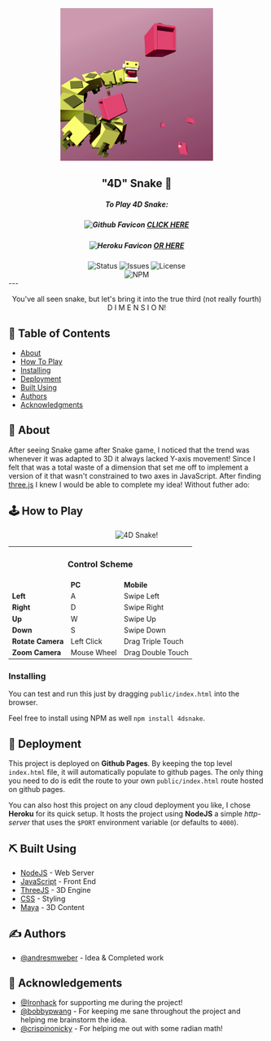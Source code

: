 <p align="center">
    <a href="https://andresmweber.github.io/4DSnake/" rel="noopener">
        <img width=300px height=300px src="https://raw.githubusercontent.com/andresmweber/4dsnake/master/presentation/promotional/promo.png " alt="4DSnake Promo">
    </a>
</p>

<h2 align="center">"4D" Snake 🐍</h2>

<h5 align="center">To Play 4D Snake:</h5>

<h5 align="center">
    <img width=14px alt="Github Favicon" src="https://github.githubassets.com/favicon.ico" />
    <a href="https://andresmweber.github.io/4DSnake/">CLICK HERE</a>
</h5>

<h5 align="center">
    <img width=14px alt="Heroku Favicon" src="https://www.herokucdn.com/favicons/favicon.ico" />
    <a href="https://fourdsnake.herokuapp.com/">OR HERE</a>
</h5>

<div align="center">
    <img alt="Status" src="https://img.shields.io/badge/status-active-success.svg" />
    <img alt="Issues" src="https://img.shields.io/github/issues/andresmweber/4DSnake.svg" />
    <img alt="License" src="https://img.shields.io/badge/License-BSD%203--Clause-blue.svg" />
</div>
<div align="center">
    <img alt="NPM" src="https://nodei.co/npm/4dsnake.png?compact=true" />
</div>
---

<p align="center"> You've all seen snake, but let's bring it into the true third (not really fourth) D I M E N S I O N!
    <br> 
</p>

## 📝 Table of Contents
- [About](#about)
- [How To Play](#howto)
- [Installing](#installing)
- [Deployment](#deployment)
- [Built Using](#built_using)
- [Authors](#authors)
- [Acknowledgments](#acknowledgement)

## 🧐 About <a name = "about"></a>
After seeing Snake game after Snake game, I noticed that the trend was whenever it was adapted to 3D it always lacked Y-axis movement!  Since I felt that was a total waste of a dimension that set me off to implement a version of it that wasn't constrained to two axes in JavaScript.  After finding [three.js](https://threejs.org/) I knew I would be able to complete my idea! Without futher ado:

## 🕹️ How to Play <a name = "howto"></a>
<div align="center">
    <img width=425px src="presentation/demo.gif" alt="4D Snake!" />
    <table width=425px>
        <tr>
            <td align="center" colspan="3"><h3>Control Scheme</h3></td>
        </tr>
        <tr>
            <td></td>
            <td><b>PC</b></td>
            <td><b>Mobile</b></td>
        </tr>
        <tr>
            <td><b>Left</b></td>
            <td>A</td>
            <td>Swipe Left</td>
        </tr>
        <tr>
            <td><b>Right</b></td>
            <td>D</td>
            <td>Swipe Right</td>
        </tr>
        <tr>
            <td><b>Up</b></td>
            <td>W</td>
            <td>Swipe Up</td>
        </tr>
        <tr>
            <td><b>Down</b></td>
            <td>S</td>
            <td>Swipe Down</td>
        </tr>
        <tr>
            <td><b>Rotate Camera</b></td>
            <td>Left Click</td>
            <td>Drag Triple Touch</td>
        </tr>
        <tr>
            <td><b>Zoom Camera</b></td>
            <td>Mouse Wheel</td>
            <td>Drag Double Touch</td>
        </tr>
    </table>
</div>

### Installing
You can test and run this just by dragging ```public/index.html``` into the browser.

Feel free to install using NPM as well ```npm install 4dsnake```.

## 🚀 Deployment <a name = "deployment"></a>
This project is deployed on **Github Pages**.  By keeping the top level ```index.html``` file, it will automatically populate to github pages.  The only thing you need to do is edit the route to your own ```public/index.html``` route hosted on github pages. 

You can also host this project on any cloud deployment you like, I chose **Heroku** for its quick setup.  It hosts the project using **NodeJS** a simple *http-server* that uses the ```$PORT``` environment variable (or defaults to ```4000```).

## ⛏️ Built Using <a name = "built_using"></a>
- [NodeJS](https://www.nodejs.org/) - Web Server
- [JavaScript](https://www.javascript.com/) - Front End
- [ThreeJS](https://threejs.org/) - 3D Engine
- [CSS](https://www.w3.org/Style/CSS//) - Styling
- [Maya](https://www.autodesk.com/products/maya/overview) - 3D Content

## ✍️ Authors <a name = "authors"></a>
- [@andresmweber](https://github.com/andresmweber) - Idea & Completed work

## 🎉 Acknowledgements <a name = "acknowledgement"></a>
- [@Ironhack](https://github.com/ironhack) for supporting me during the project!
- [@bobbypwang](https://github.com/bobbypwang) - For keeping me sane throughout the project and helping me brainstorm the idea.
- [@crispinonicky](https://github.com/crispinonicky) - For helping me out with some radian math!
